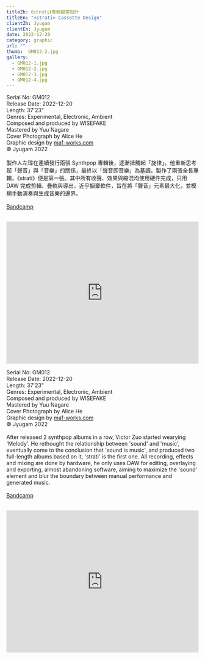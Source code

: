 ```yaml
---
titleZh: 《strati》專輯磁帶設計
titleEn: "<strati> Cassette Design"
clientZh: Jyugam
clientEn: Jyugam
date: 2022-12-20
category: graphic
url: ""
thumb:  GM012-2.jpg
gallery:
  - GM012-1.jpg
  - GM012-2.jpg
  - GM012-3.jpg
  - GM012-4.jpg
---
```


Serial No: GM012<br>
Release Date: 2022-12-20<br>
Length: 37'23"<br>
Genres: Experimental, Electronic, Ambient<br>
Composed and produced by WISEFAKE<br>
Mastered by Yuu Nagare<br>
Cover Photograph by Alice He<br>
Graphic design by [maf-works.com](https://maf-works.com)<br>
© Jyugam 2022
<br><br>
製作人左瑋在連續發行兩張 Synthpop 專輯後，逐漸抵觸起「旋律」。他重新思考起「聲音」與「音樂」的關係，最終以「聲音即音樂」為基調，製作了兩張全長專輯，《strati》便是第一張。其中所有收聲、效果與縮混均使用硬件完成，只用 DAW 完成剪輯、疊軌與導出，近乎摒棄軟件，旨在將「聲音」元素最大化，並模糊手動演奏與生成音樂的邊界。 
<br><br>
[Bandcamp](https://jyugam.bandcamp.com/album/strati)
<br><br>
<iframe style="border: 0; width: 100%; height: 373px;" src="https://bandcamp.com/EmbeddedPlayer/album=463662805/size=large/bgcol=ffffff/linkcol=333333/artwork=none/transparent=true/" seamless><a href="https://jyugam.bandcamp.com/album/strati">strati by WISEFAKE</a></iframe>

<!-- lang -->

Serial No: GM012<br>
Release Date: 2022-12-20<br>
Length: 37'23"<br>
Genres: Experimental, Electronic, Ambient<br>
Composed and produced by WISEFAKE<br>
Mastered by Yuu Nagare<br>
Cover Photograph by Alice He<br>
Graphic design by [maf-works.com](https://maf-works.com)<br>
© Jyugam 2022
<br><br>
After released 2 synthpop albums in a row, Victor Zuo started wearying 'Melody'. He rethought the relationship between 'sound' and 'music', eventually come to the conclusion that 'sound is music', and produced two full-length albums based on it, 'strati' is the first one. All recording, effects and mixing are done by hardware, he only uses DAW for editing, overlaying and exporting, almost abandoning software, aiming to maximize the 'sound' element and blur the boundary between manual performance and generated music.
<br><br>
[Bandcamp](https://jyugam.bandcamp.com/album/strati)
<br><br>
<iframe style="border: 0; width: 100%; height: 373px;" src="https://bandcamp.com/EmbeddedPlayer/album=463662805/size=large/bgcol=ffffff/linkcol=333333/artwork=none/transparent=true/" seamless><a href="https://jyugam.bandcamp.com/album/strati">strati by WISEFAKE</a></iframe>